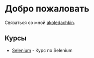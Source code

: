 # Добро пожаловать

Связаться со мной [akoledachkin](https://www.mkdocs.org).

## Курсы

* [Selenium](selenium/1.%20Введение%20в%20Selenium.md) - Курс по Selenium